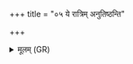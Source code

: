 +++
title = "०५ ये रात्रिम् अनुतिष्ठन्ति"

+++
<details><summary>मूलम् (GR)</summary>

ये रात्रिम् अनुतिष्ठन्ति  
ये च भूतेषु जाग्रति ।  
पशून् ये सर्वान् रक्षन्ति  
ते न आत्मसु जाग्रतु  
ते नः पशुषु जाग्रतु ॥
</details>